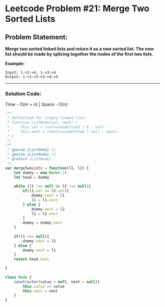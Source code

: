 # Leetcode Problem #21: Merge Two Sorted Lists

## Problem Statement:
**Merge two sorted linked lists and return it as a new sorted list. The new list should be made by splicing together the nodes of the first two lists.**

**Example:**
```
Input: 1->2->4, 1->3->4
Output: 1->1->2->3->4->4
```
---

### Solution Code:

Time - O(m + n) | Space - O(n)

```javascript
/**
 * Definition for singly-linked list.
 * function ListNode(val, next) {
 *     this.val = (val===undefined ? 0 : val)
 *     this.next = (next===undefined ? null : next)
 * }
 */
/**
 * @param {ListNode} l1
 * @param {ListNode} l2
 * @return {ListNode}
 */
var mergeTwoLists = function(l1, l2) {
    let dummy = new Node(-1)
    let head = dummy
    
    while (l1 !== null && l2 !== null){
        if(l1.val <= l2.val){
            dummy.next = l1
            l1 = l1.next
        } else {
            dummy.next = l2
            l2 = l2.next
        }
        dummy = dummy.next
    }
    
    if(l1 === null){
        dummy.next = l2
    } else {
        dummy.next = l1
    }
    return head.next

}
    
class Node {
    constructor(value = null, next = null){
        this.value == value
        this.next = next
    }
}
```
